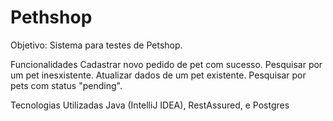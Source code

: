 # Pethshop

Objetivo: Sistema para testes de Petshop.

Funcionalidades
Cadastrar novo pedido de pet com sucesso.
Pesquisar por um pet inesxistente.
Atualizar dados de um pet existente.
Pesquisar por pets com status "pending".

Tecnologias Utilizadas
Java (IntelliJ IDEA), RestAssured, e Postgres

